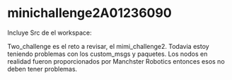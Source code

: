 # minichallenge2A01236090

Incluye Src de el workspace:

Two_challenge es el reto a revisar, el mimi_challenge2. Todavia estoy teniendo problemas con los custom_msgs y paquetes. Los nodos en realidad fueron proporcionados por Manchster Robotics entonces esos no deben tener problemas.
